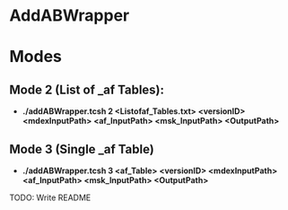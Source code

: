 # AddABWrapper

# Modes
## Mode 2 (List of _af Tables):
* __./addABWrapper.tcsh 2 \<Listofaf_Tables.txt\> \<versionID\> \<mdexInputPath\> \<af_InputPath\> \<msk_InputPath\> \<OutputPath\>__
## Mode 3 (Single _af Table)
* __./addABWrapper.tcsh 3 \<af_Table\> \<versionID\> \<mdexInputPath\> \<af_InputPath\> \<msk_InputPath\> \<OutputPath\>__

TODO:
Write README
